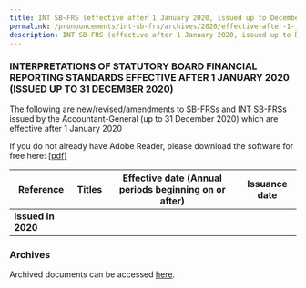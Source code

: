 ```yaml
---
title: INT SB-FRS (effective after 1 January 2020, issued up to December 2020)
permalink: /pronouncements/int-sb-frs/archives/2020/effective-after-1-january-2020-issued-up-to-december-2020/
description: INT SB-FRS (effective after 1 January 2020, issued up to December 2020)
---
```

### INTERPRETATIONS OF STATUTORY BOARD FINANCIAL REPORTING STANDARDS EFFECTIVE AFTER 1 JANUARY 2020 (ISSUED UP TO 31 DECEMBER 2020)

The following are new/revised/amendments to SB-FRSs and INT SB-FRSs issued by the Accountant-General (up to 31 December 2020) which are effective after 1 January 2020

If you do not already have Adobe Reader, please download the software for free here: [\[pdf\]](http://www.adobe.com/products/acrobat/readstep2.html)

| Reference | Titles | Effective date (Annual periods beginning on or after) | Issuance date |
| -------- | -------- | -------- | -------- |
| **Issued in 2020** |  |  |  |

### Archives 

Archived documents can be accessed [here](/pronouncements/interpretations-of-sb-frs/archives/).